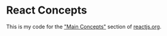# React Concepts
This is my code for the ["Main Concepts"](https://reactjs.org/docs/hello-world.html) section of [reactjs.org](reactjs.org).
